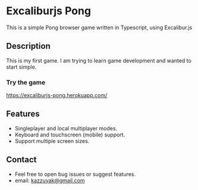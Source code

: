 # Excaliburjs Pong

This is a simple Pong browser game written in Typescript, using Excalibur.js

## Description

This is my first game. I am trying to learn game development and wanted to start simple.

### Try the game

https://excaliburjs-pong.herokuapp.com/

## Features

- Singleplayer and local multiplayer modes.
- Keyboard and touchscreen (mobile) support.
- Support multiple screen sizes.

## Contact

- Feel free to open bug issues or suggest features.
- email: kazzuyak@gmail.com
